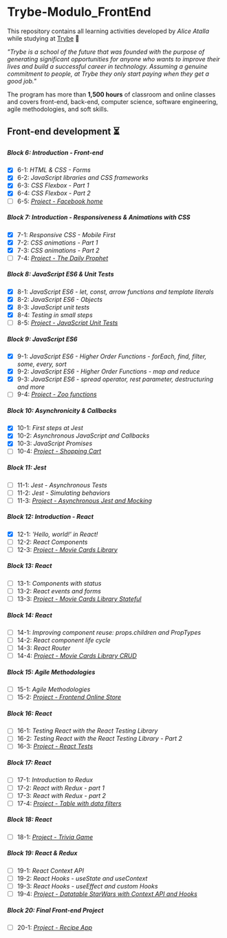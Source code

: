 # Trybe-Modulo_FrontEnd

This repository contains all learning activities developed by *Alice Atalla* while studying at [Trybe](https://www.betrybe.com/) :rocket:

*"Trybe is a school of the future that was founded with the purpose of generating significant opportunities for anyone who wants to improve their lives and build a successful career in technology. Assuming a genuine commitment to people, at Trybe they only start paying when they get a good job."*

The program has more than **1,500 hours** of classroom and online classes and covers front-end, back-end, computer science, software engineering, agile methodologies, and soft skills.

## Front-end development :hourglass_flowing_sand:
##### Block 6: Introduction - Front-end
- [x] 6-1: *HTML & CSS - Forms*
- [x] 6-2: *JavaScript libraries and CSS frameworks*
- [x] 6-3: *CSS Flexbox - Part 1*
- [x] 6-4: *CSS Flexbox - Part 2*
- [ ] 6-5: *[Project - Facebook home](https://github.com/AliceAAtalla/project-facebook-signup)*
##### Block 7: Introduction - Responsiveness & Animations with CSS
- [x] 7-1: *Responsive CSS - Mobile First*
- [x] 7-2: *CSS animations - Part 1*
- [x] 7-3: *CSS animations - Part 2*
- [ ] 7-4: *[Project - The Daily Prophet](https://github.com/AliceAAtalla/projeto_profetadiario)*
##### Block 8: JavaScript ES6 & Unit Tests
- [x] 8-1: *JavaScript ES6 - let, const, arrow functions and template literals*
- [x] 8-2: *JavaScript ES6 - Objects*
- [x] 8-3: *JavaScript unit tests*
- [x] 8-4: *Testing in small steps*
- [ ] 8-5: *[Project - JavaScript Unit Tests]()*
##### Block 9: JavaScript ES6
- [x] 9-1: *JavaScript ES6 - Higher Order Functions - forEach, find, filter, some, every, sort*
- [x] 9-2: *JavaScript ES6 - Higher Order Functions - map and reduce*
- [x] 9-3: *JavaScript ES6 - spread operator, rest parameter, destructuring and more*
- [ ] 9-4: *[Project - Zoo functions]()*
##### Block 10: Asynchronicity & Callbacks
- [x] 10-1: *First steps at Jest*
- [x] 10-2: *Asynchronous JavaScript and Callbacks*
- [x] 10-3: *JavaScript Promises*
- [ ] 10-4: *[Project - Shopping Cart]()*
##### Block 11: Jest
- [ ] 11-1: *Jest - Asynchronous Tests*
- [ ] 11-2: *Jest - Simulating behaviors*
- [ ] 11-3: *[Project - Asynchronous Jest and Mocking]()*
##### Block 12: Introduction - React
- [x] 12-1: *'Hello, world!' in React!*
- [ ] 12-2: *React Components*
- [ ] 12-3: *[Project - Movie Cards Library](https://github.com/AliceAAtalla/Projeto-Movie-Card)*
##### Block 13: React
- [ ] 13-1: *Components with status*
- [ ] 13-2: *React events and forms*
- [ ] 13-3: *[Project - Movie Cards Library Stateful]()*
##### Block 14: React
- [ ] 14-1: *Improving component reuse: props.children and PropTypes*
- [ ] 14-2: *React component life cycle*
- [ ] 14-3: *React Router*
- [ ] 14-4: *[Project - Movie Cards Library CRUD]()*
##### Block 15: Agile Methodologies
- [ ] 15-1: *Agile Methodologies*
- [ ] 15-2: *[Project - Frontend Online Store]()*
##### Block 16: React
- [ ] 16-1: *Testing React with the React Testing Library*
- [ ] 16-2: *Testing React with the React Testing Library - Part 2*
- [ ] 16-3: *[Project - React Tests]()*
##### Block 17: React
- [ ] 17-1: *Introduction to Redux*
- [ ] 17-2: *React with Redux - part 1*
- [ ] 17-3: *React with Redux - part 2*
- [ ] 17-4: *[Project - Table with data filters]()*
##### Block 18: React
- [ ] 18-1: *[Project - Trivia Game]()*
##### Block 19: React & Redux
- [ ] 19-1: *React Context API*
- [ ] 19-2: *React Hooks - useState and useContext*
- [ ] 19-3: *React Hooks - useEffect and custom Hooks*
- [ ] 19-4: *[Project - Datatable StarWars with Context API and Hooks]()*
##### Block 20: Final Front-end Project
- [ ] 20-1: *[Project - Recipe App]()*
